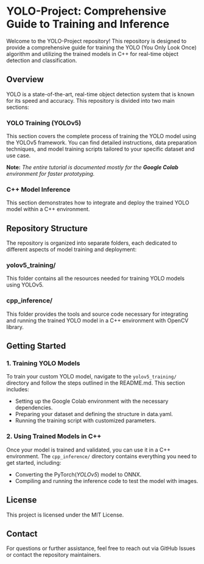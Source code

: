 # YOLO-Project: Comprehensive Guide to Training and Inference

Welcome to the YOLO-Project repository! This repository is designed to provide a comprehensive guide for training the YOLO (You Only Look Once) algorithm and utilizing the trained models in C++ for real-time object detection and classification.

## Overview
YOLO is a state-of-the-art, real-time object detection system that is known for its speed and accuracy. This repository is divided into two main sections:

### YOLO Training (YOLOv5) 
This section covers the complete process of training the YOLO model using the YOLOv5 framework. You can find detailed instructions, data preparation techniques, and model training scripts tailored to your specific dataset and use case.

**Note:** *The entire tutorial is documented mostly for the **Google Colab** environment for faster prototyping.*

### C++ Model Inference 
This section demonstrates how to integrate and deploy the trained YOLO model within a C++ environment.

## Repository Structure
The repository is organized into separate folders, each dedicated to different aspects of model training and deployment:

### yolov5_training/
This folder contains all the resources needed for training YOLO models using YOLOv5. 

### cpp_inference/
This folder provides the tools and source code necessary for integrating and running the trained YOLO model in a C++ environment with OpenCV library.

## Getting Started
### 1. Training YOLO Models
To train your custom YOLO model, navigate to the `yolov5_training/` directory and follow the steps outlined in the README.md. This section includes:

* Setting up the Google Colab environment with the necessary dependencies. 
* Preparing your dataset and defining the structure in data.yaml.
* Running the training script with customized parameters.

### 2. Using Trained Models in C++
Once your model is trained and validated, you can use it in a C++ environment. The `cpp_inference/` directory contains everything you need to get started, including:

* Converting the PyTorch(_YOLOv5_) model to ONNX.
* Compiling and running the inference code to test the model with images.

## License

This project is licensed under the MIT License.

## Contact
For questions or further assistance, feel free to reach out via GitHub Issues or contact the repository maintainers.
